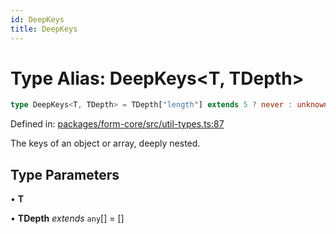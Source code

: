 ```yaml
---
id: DeepKeys
title: DeepKeys
---
```


# Type Alias: DeepKeys\<T, TDepth\>

```ts
type DeepKeys<T, TDepth> = TDepth["length"] extends 5 ? never : unknown extends T ? PrefixFromDepth<string, TDepth> : T extends readonly any[] & IsTuple<T> ? PrefixTupleAccessor<T, AllowedIndexes<T>, TDepth> : T extends any[] ? PrefixArrayAccessor<T, [...TDepth, any]> : T extends Date ? never : T extends object ? PrefixObjectAccessor<T, TDepth> : T extends string | number | boolean | bigint ? "" : never;
```

Defined in: [packages/form-core/src/util-types.ts:87](https://github.com/TanStack/form/blob/main/packages/form-core/src/util-types.ts#L87)

The keys of an object or array, deeply nested.

## Type Parameters

• **T**

• **TDepth** *extends* `any`[] = \[\]
